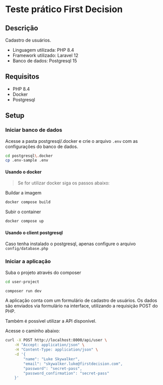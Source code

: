 # Teste prático First Decision

## Descrição
Cadastro de usuários. 

- Linguagem utilizada: PHP 8.4
- Framework utilizado: Laravel 12
- Banco de dados: Postgresql 15

## Requisitos

- PHP 8.4
- Docker
- Postgresql 

## Setup

### Iniciar banco de dados

Acesse a pasta postgresql/.docker e crie o arquivo `.env` com as configurações do banco de dados.

```sh
cd postgresql\.docker
cp .env-sample .env
```
#### Usando o docker
> Se for utilizar docker siga os passos abaixo:

Buildar a imagem
```sh
docker compose build
```

Subir o container
```sh
docker compose up
```

#### Usando o client postgresql
Caso tenha instalado o postgresql, apenas configure o arquivo `config/database.php`

### Iniciar a aplicação

Suba o projeto através do composer 
```sh
cd user-project

composer run dev
```

A aplicação conta com um formulário de cadastro de usuários.
Os dados são enviados via formulário na interface, utilizando a requisição POST do PHP.

Também é possível utilizar a API disponível.

Acesse o caminho abaixo:

```sh
curl -X POST http://localhost:8000/api/user \
    -H "Accept: application/json" \
    -H "Content-Type: application/json" \
    -d '{
        "name": "Luke Skywalker",
        "email": "skywalker.luke@firstdecision.com",
        "password": "secret-pass",
        "password_confirmation": "secret-pass"
    }'
```
